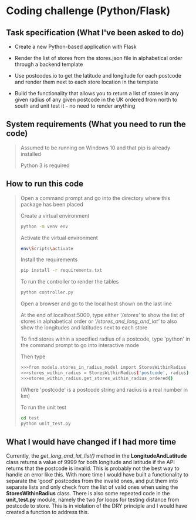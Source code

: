 # Coding challenge (Python/Flask)
## Task specification (What I've been asked to do)
* Create a new Python-based application with Flask
>
* Render the list of stores from the stores.json file in alphabetical order through a backend template
> 
* Use postcodes.io to get the latitude and longitude for each postcode and render them next to each store location in the template
> 
* Build the functionality that allows you to return a list of stores in any given radius of any given postcode in the UK ordered from north to south and unit test it - no need to render anything

## System requirements (What you need to run the code)
> Assumed to be running on Windows 10 and that pip is already installed
>
> Python 3 is required

## How to run this code
>
> Open a command prompt and go into the directory where this package has been placed
>
> Create a virtual environment
> ```bash
> python -m venv env
> ```
>
> Activate the virtual environment
> ```bash
> env\Scripts\activate
> ```
>
> Install the requirements
> ```bash
> pip install -r requirements.txt
> ```
> 
> To run the controller to render the tables
> ```bash
> python controller.py
> ```
> Open a browser and go to the local host shown on the last line
>
> At the end of localhost:5000, type either *'/stores'* to show the list of stores in alphabetical order or *'/stores_and_long_and_lat'* to also show the longitudes and latitudes next to each store
>
> To find stores within a specified radius of a postcode, type 'python' in the command prompt to go into interactive mode
>
> Then type
> ```bash
> >>>from models.stores_in_radius_model import StoresWithinRadius
> >>>stores_within_radius = StoresWithinRadius('postcode', radius)
> >>>stores_within_radius.get_stores_within_radius_ordered()
> ```
> (Where 'postcode' is a postcode string and radius is a real number in km)
>
> To run the unit test
> ```bash
> cd test
> python unit_test.py
> ```
## What I would have changed if I had more time

Currently, the *get_long_and_lat_list()* method in the **LongitudeAndLatitude** class returns a value of 9999 for both longitude and latitude if the API returns that the postcode is invalid. This is probably not the best way to handle an error like this. With more time I would have built a functionality to separate the 'good' postcodes from the invalid ones, and put them into separate lists and only check from the list of valid ones when using the **StoresWithinRadius** class.
There is also some repeated code in the **unit_test.py** module, namely the two *for* loops for testing distance from postcode to store. This is in violation of the DRY principle and I would have created a function to address this.

